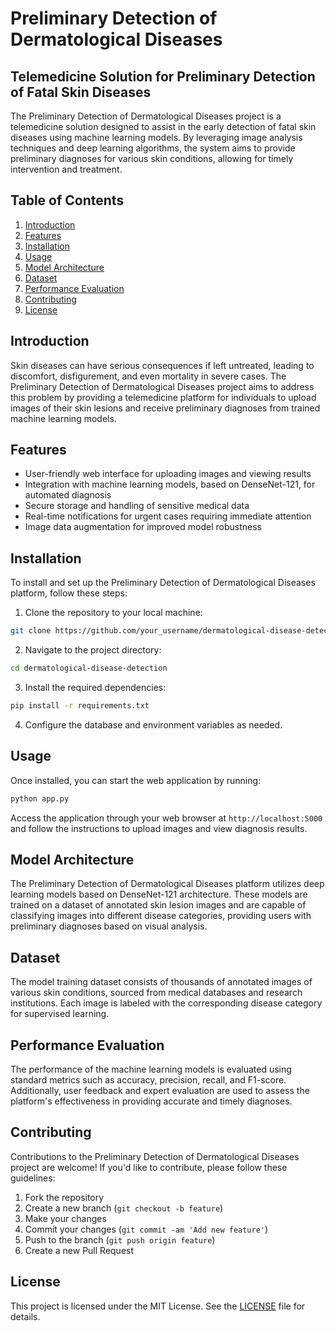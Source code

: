 # Preliminary Detection of Dermatological Diseases

## Telemedicine Solution for Preliminary Detection of Fatal Skin Diseases

The Preliminary Detection of Dermatological Diseases project is a telemedicine solution designed to assist in the early detection of fatal skin diseases using machine learning models. By leveraging image analysis techniques and deep learning algorithms, the system aims to provide preliminary diagnoses for various skin conditions, allowing for timely intervention and treatment.

## Table of Contents

1. [Introduction](#introduction)
2. [Features](#features)
3. [Installation](#installation)
4. [Usage](#usage)
5. [Model Architecture](#model-architecture)
6. [Dataset](#dataset)
7. [Performance Evaluation](#performance-evaluation)
8. [Contributing](#contributing)
9. [License](#license)

## Introduction

Skin diseases can have serious consequences if left untreated, leading to discomfort, disfigurement, and even mortality in severe cases. The Preliminary Detection of Dermatological Diseases project aims to address this problem by providing a telemedicine platform for individuals to upload images of their skin lesions and receive preliminary diagnoses from trained machine learning models.

## Features

- User-friendly web interface for uploading images and viewing results
- Integration with machine learning models, based on DenseNet-121, for automated diagnosis
- Secure storage and handling of sensitive medical data
- Real-time notifications for urgent cases requiring immediate attention
- Image data augmentation for improved model robustness

## Installation

To install and set up the Preliminary Detection of Dermatological Diseases platform, follow these steps:

1. Clone the repository to your local machine:

```bash
git clone https://github.com/your_username/dermatological-disease-detection.git
```

2. Navigate to the project directory:

```bash
cd dermatological-disease-detection
```

3. Install the required dependencies:

```bash
pip install -r requirements.txt
```

4. Configure the database and environment variables as needed.

## Usage

Once installed, you can start the web application by running:

```bash
python app.py
```

Access the application through your web browser at `http://localhost:5000` and follow the instructions to upload images and view diagnosis results.

## Model Architecture

The Preliminary Detection of Dermatological Diseases platform utilizes deep learning models based on DenseNet-121 architecture. These models are trained on a dataset of annotated skin lesion images and are capable of classifying images into different disease categories, providing users with preliminary diagnoses based on visual analysis.

## Dataset

The model training dataset consists of thousands of annotated images of various skin conditions, sourced from medical databases and research institutions. Each image is labeled with the corresponding disease category for supervised learning.

## Performance Evaluation

The performance of the machine learning models is evaluated using standard metrics such as accuracy, precision, recall, and F1-score. Additionally, user feedback and expert evaluation are used to assess the platform's effectiveness in providing accurate and timely diagnoses.

## Contributing

Contributions to the Preliminary Detection of Dermatological Diseases project are welcome! If you'd like to contribute, please follow these guidelines:

1. Fork the repository
2. Create a new branch (`git checkout -b feature`)
3. Make your changes
4. Commit your changes (`git commit -am 'Add new feature'`)
5. Push to the branch (`git push origin feature`)
6. Create a new Pull Request

## License

This project is licensed under the MIT License. See the [LICENSE](LICENSE) file for details.
